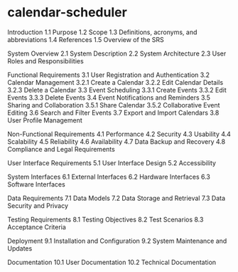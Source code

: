 # calendar-scheduler
Introduction 1.1 Purpose 1.2 Scope 1.3 Definitions, acronyms, and abbreviations 1.4 References 1.5 Overview of the SRS

System Overview 2.1 System Description 2.2 System Architecture 2.3 User Roles and Responsibilities

Functional Requirements 3.1 User Registration and Authentication 3.2 Calendar Management 3.2.1 Create a Calendar 3.2.2 Edit Calendar Details 3.2.3 Delete a Calendar 3.3 Event Scheduling 3.3.1 Create Events 3.3.2 Edit Events 3.3.3 Delete Events 3.4 Event Notifications and Reminders 3.5 Sharing and Collaboration 3.5.1 Share Calendar 3.5.2 Collaborative Event Editing 3.6 Search and Filter Events 3.7 Export and Import Calendars 3.8 User Profile Management

Non-Functional Requirements 4.1 Performance 4.2 Security 4.3 Usability 4.4 Scalability 4.5 Reliability 4.6 Availability 4.7 Data Backup and Recovery 4.8 Compliance and Legal Requirements

User Interface Requirements 5.1 User Interface Design 5.2 Accessibility

System Interfaces 6.1 External Interfaces 6.2 Hardware Interfaces 6.3 Software Interfaces

Data Requirements 7.1 Data Models 7.2 Data Storage and Retrieval 7.3 Data Security and Privacy

Testing Requirements 8.1 Testing Objectives 8.2 Test Scenarios 8.3 Acceptance Criteria

Deployment 9.1 Installation and Configuration 9.2 System Maintenance and Updates

Documentation 10.1 User Documentation 10.2 Technical Documentation
